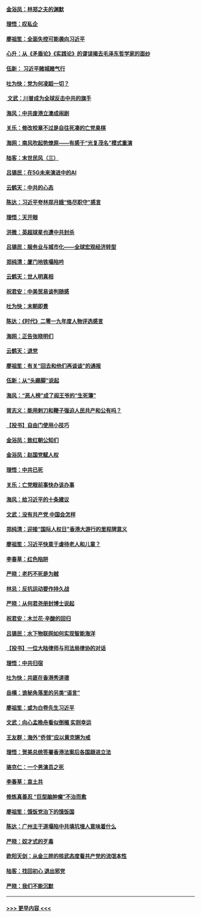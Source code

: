 #### [金浴凤：林郑之夫的渊默](../pages/nsc993/n11737735.md?t=12221444) 
#### [理悟：叹私企](../pages/nsc993/n11737715.md?t=12221444) 
#### [廖祖笙：全面失控可能袭向习近平](../pages/nsc993/n11737704.md?t=12221444) 
#### [心升：从《矛盾论》《实践论》的谬误揭去毛泽东哲学家的面纱](../pages/nsc993/n11736962.md?t=12221444) 
#### [伍新： 习近平赌城赌气行](../pages/nsc993/n11736929.md?t=12221444) 
#### [吐为快：党为何凌蹈一切？](../pages/nsc993/n11736915.md?t=12221444) 
#### [ 文武：川普成为全球反击中共的旗手](../pages/nsc993/n11736882.md?t=12221444) 
#### [海风：中共废港立澳成闹剧](../pages/nsc993/n11735857.md?t=12221444) 
#### [关乐：修改校章不过是自往死凑的亡党臭棋](../pages/nsc993/n11735097.md?t=12221444) 
#### [海网：南风吹起势燎原——有感于“光复茂名”模式重演](../pages/nsc993/n11732308.md?t=12221444) 
#### [陆客：末世民风（三）](../pages/nsc993/n11732211.md?t=12221444) 
#### [吕锡民：在5G未来演进中的AI](../pages/nsc993/n11730010.md?t=12221444) 
#### [云鹤天：中共的心态](../pages/nsc993/n11729906.md?t=12221444) 
#### [陈达：习近平夸林郑月娥“恪尽职守”感言](../pages/nsc993/n11729881.md?t=12221444) 
#### [理悟：天开眼](../pages/nsc993/n11729699.md?t=12221444) 
#### [洪微：英超球星也遭中共封杀](../pages/nsc993/n11727243.md?t=12221444) 
#### [吕锡民：服务业与城市化——全球宏观经济转型](../pages/nsc993/n11725845.md?t=12221444) 
#### [郑纯清：厦门地铁塌陷吟](../pages/nsc993/n11725813.md?t=12221444) 
#### [云鹤天：世人明真相](../pages/nsc993/n11725621.md?t=12221444) 
#### [祝君安：中美贸易谈判随感](../pages/nsc993/n11725609.md?t=12221444) 
#### [吐为快：末朝即景](../pages/nsc993/n11723365.md?t=12221444) 
#### [陈达：《时代》二零一九年度人物评选感言](../pages/nsc993/n11723337.md?t=12221444) 
#### [海网：正告张晓明们](../pages/nsc993/n11723228.md?t=12221444) 
#### [云鹤天：退党](../pages/nsc993/n11723056.md?t=12221444) 
#### [廖祖笙：有关“回去和他们再谈谈”的通报](../pages/nsc993/n11722442.md?t=12221444) 
#### [伍新：从“头踢脚”说起](../pages/nsc993/n11722429.md?t=12221444) 
#### [海风：“恶人榜”成了阎王爷的“生死簿”](../pages/nsc993/n11722272.md?t=12221444) 
#### [胥志义：能用剌刀和鞭子强迫人民共产和公有吗？](../pages/nsc993/n11720569.md?t=12221444) 
#### [【投书】自由门使用小技巧](../pages/nsc993/n11720180.md?t=12221444) 
#### [金浴凤：致红朝公知们](../pages/nsc993/n11720563.md?t=12221444) 
#### [金浴凤：赵国党赋人权](../pages/nsc993/n11720533.md?t=12221444) 
#### [理悟：中共已死](../pages/nsc993/n11720233.md?t=12221444) 
#### [关乐：亡党眼前事快办该办事](../pages/nsc993/n11719160.md?t=12221444) 
#### [海风：给习近平的十条建议](../pages/nsc993/n11717616.md?t=12221444) 
#### [文武：没有共产党 中国会怎样](../pages/nsc993/n11717584.md?t=12221444) 
#### [郑纯清：迎接“国际人权日”香港大游行的里程牌意义](../pages/nsc993/n11717417.md?t=12221444) 
#### [廖祖笙：习近平快意于虐待老人和儿童？](../pages/nsc993/n11715313.md?t=12221444) 
#### [李春草：红色陷阱](../pages/nsc993/n11715029.md?t=12221444) 
#### [严晓：老朽不死是为贼](../pages/nsc993/n11712910.md?t=12221444) 
#### [林忌：反抗运动要作持久战](../pages/nsc993/n11712623.md?t=12221444) 
#### [严晓：从何君尧册封博士说起](../pages/nsc993/n11712465.md?t=12221444) 
#### [祝君安：木兰花·辛酸的回归](../pages/nsc993/n11712381.md?t=12221444) 
#### [吕锡民：水下物联网如何实现智能海洋](../pages/nsc993/n11711158.md?t=12221444) 
#### [【投书】一位大陆律师与司法局律协的对话](../pages/nsc993/n11709675.md?t=12221444) 
#### [理悟：中共归宿](../pages/nsc993/n11710059.md?t=12221444) 
#### [吐为快：共匪在香港秀道德](../pages/nsc993/n11709979.md?t=12221444) 
#### [岳横：诡秘角落里的另类“语言”](../pages/nsc993/n11709792.md?t=12221444) 
#### [廖祖笙：或为白卷先生习近平](../pages/nsc993/n11708330.md?t=12221444) 
#### [文武：向心孟晚舟看似倒楣 实则幸运](../pages/nsc993/n11708236.md?t=12221444) 
#### [王友群：海外“侨领”应以黄克锵为戒](../pages/nsc993/n11706176.md?t=12221444) 
#### [理悟：贺美总统签署香港法案后各国跟进立法](../pages/nsc993/n11706853.md?t=12221444) 
#### [骆克仁：一个男演员之死](../pages/nsc993/n11706677.md?t=12221444) 
#### [李春草：哀土共](../pages/nsc993/n11706255.md?t=12221444) 
#### [修炼真善忍 “巨型脑肿瘤”不治而愈](../pages/nsc993/n11705340.md?t=12221444) 
#### [廖祖笙：饿饭党治下的饿饭国](../pages/nsc993/n11705085.md?t=12221444) 
#### [陈达：广州主干道塌陷中共填坑埋人意味着什么](../pages/nsc993/n11705046.md?t=12221444) 
#### [严晓：奴才式的歹毒](../pages/nsc993/n11704826.md?t=12221444) 
#### [欧阳天剑：从金三胖的核武态度看共产党的流氓本性](../pages/nsc993/n11702238.md?t=12221444) 
#### [陆客：找回初心 退出邪党](../pages/nsc993/n11702213.md?t=12221444) 
#### [严晓：我们不能沉默](../pages/nsc993/n11702110.md?t=12221444) 

----
#### [ >>> 更早内容 <<< ](../indexes/nsc993-earlier.md)
